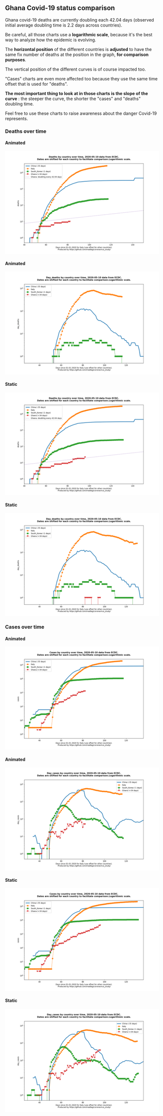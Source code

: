 ## Ghana Covid-19 status comparison 

Ghana covid-19 deaths are currently doubling each 42.04 days (observed initial average doubling time is 2.2 days across countries).



Be careful, all those charts use a **logarithmic scale**, because it's the best way to analyze how the epidemic is evolving.
 
The **horizontal position** of the different countries is **adjusted** to have the same fix number of deaths at the position in the graph, **for comparison purposes**.

The vertical position of the different curves is of course impacted too.

"Cases" charts are even more affected too because they use the same time offset that is used for "deaths".

**The most important thing to look at in those charts is the slope of the curve** : the steeper the curve, the shorter the "cases" and "deaths" doubling time.

Feel free to use these charts to raise awareness about the danger Covid-19 represents. 


 
### Deaths over time
 
#### Animated
![Ghana covid-19 deaths animated chart](https://raw.githubusercontent.com/madlag/coronavirus_study/master/notebooks/graphs/2020-05-10/countries/Ghana/2020-05-10_Ghana_deaths.gif "Ghana covid-19 deaths animated chart")   
 
#### Animated
![Ghana covid-19 daily deaths animated chart](https://raw.githubusercontent.com/madlag/coronavirus_study/master/notebooks/graphs/2020-05-10/countries/Ghana/2020-05-10_Ghana_day_deaths.gif "Ghana covid-19 day_deaths animated chart")   
 
#### Static
![Ghana covid-19 deaths static chart](https://raw.githubusercontent.com/madlag/coronavirus_study/master/notebooks/graphs/2020-05-10/countries/Ghana/2020-05-10_Ghana_deaths.png "Ghana covid-19 deaths static chart")   
 
#### Static
![Ghana covid-19 daily deaths static chart](https://raw.githubusercontent.com/madlag/coronavirus_study/master/notebooks/graphs/2020-05-10/countries/Ghana/2020-05-10_Ghana_day_deaths.png "Ghana covid-19 day_deaths static chart")   

 
### Cases over time
 
#### Animated
![Ghana covid-19 cases animated chart](https://raw.githubusercontent.com/madlag/coronavirus_study/master/notebooks/graphs/2020-05-10/countries/Ghana/2020-05-10_Ghana_cases.gif "Ghana covid-19 cases animated chart")   
 
#### Animated
![Ghana covid-19 daily cases animated chart](https://raw.githubusercontent.com/madlag/coronavirus_study/master/notebooks/graphs/2020-05-10/countries/Ghana/2020-05-10_Ghana_day_cases.gif "Ghana covid-19 day_cases animated chart")   
 
#### Static
![Ghana covid-19 cases static chart](https://raw.githubusercontent.com/madlag/coronavirus_study/master/notebooks/graphs/2020-05-10/countries/Ghana/2020-05-10_Ghana_cases.png "Ghana covid-19 cases static chart")   
 
#### Static
![Ghana covid-19 daily cases static chart](https://raw.githubusercontent.com/madlag/coronavirus_study/master/notebooks/graphs/2020-05-10/countries/Ghana/2020-05-10_Ghana_day_cases.png "Ghana covid-19 day_cases static chart")   

